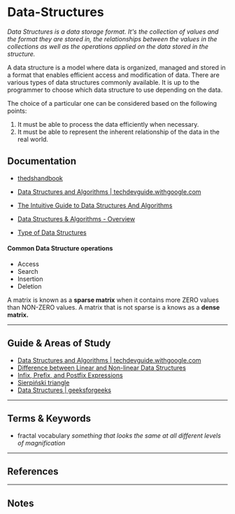 Data-Structures
===============


_Data Structures is a data storage format. It's the collection of values and the format they are stored in, 
the relationships between the values in the collections as well as the operations applied on the data stored in 
the structure._

A data structure is a model where data is organized, managed and stored in a format that enables efficient access and modification of data. There are various types of data structures commonly available. It is up to the programmer to choose which data structure to use depending on the data.

The choice of a particular one can be considered based on the following points:

1) It must be able to process the data efficiently when necessary.
2) It must be able to represent the inherent relationship of the data in the real world.


Documentation
-------------

* [thedshandbook](https://www.thedshandbook.com/)
* [Data Structures and Algorithms | techdevguide.withgoogle.com](https://techdevguide.withgoogle.com/paths/data-structures-and-algorithms/)
* [The Intuitive Guide to Data Structures And Algorithms](https://www.interviewcake.com/data-structures-and-algorithms-guide)
* [Data Structures & Algorithms - Overview](https://www.tutorialspoint.com/data_structures_algorithms/dsa_quick_guide.htm#)

* [Type of Data Structures](type_of_data_structures.md)



#### Common Data Structure operations

* Access
* Search
* Insertion
* Deletion

A matrix is known as a **sparse matrix** when it contains more ZERO values than NON-ZERO values.
A matrix that is not sparse is a knows as a **dense matrix.**


-----------------------------------------------------------------------------------------------------

Guide & Areas of Study
-----------------------

- [Data Structures and Algorithms | techdevguide.withgoogle.com](https://techdevguide.withgoogle.com/paths/data-structures-and-algorithms/) 
- [Difference between Linear and Non-linear Data Structures](https://www.geeksforgeeks.org/difference-between-linear-and-non-linear-data-structures/)
- [Infix, Prefix, and Postfix Expressions](https://runestone.academy/runestone/books/published/pythonds3/BasicDS/InfixPrefixandPostfixExpressions.html)
- [Sierpiński triangle](https://en.wikipedia.org/wiki/Sierpi%C5%84ski_triangle)
- [Data Structures | geeksforgeeks](https://www.geeksforgeeks.org/data-structures/)


-----------------------------------------------------------------------------------------------------

Terms & Keywords
----------------

-  fractal vocabulary *something that looks the same at all different levels of magnification*

-----------------------------------------------------------------------------------------------------

References
----------



-----------------------------------------------------------------------------------------------------

Notes
-----